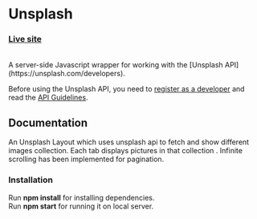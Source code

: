 # Unsplash 

### [Live site](https://unsplash-d66f2.firebaseapp.com/)
<br/>
A server-side Javascript wrapper for working with the [Unsplash API](https://unsplash.com/developers).

Before using the Unsplash API, you need to [register as a developer](https://unsplash.com/developers) and read the [API Guidelines](https://help.unsplash.com/api-guidelines/unsplash-api-guidelines).

## Documentation

An Unsplash Layout which uses unsplash api to fetch and show different images collection.
Each tab displays pictures in that collection .
Infinite scrolling has been implemented for pagination.

### Installation

Run **npm install** for installing dependencies.<br/>
Run **npm start** for running it on local server.

